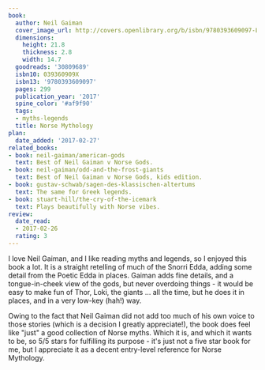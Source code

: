 ```yaml
---
book:
  author: Neil Gaiman
  cover_image_url: http://covers.openlibrary.org/b/isbn/9780393609097-L.jpg
  dimensions:
    height: 21.8
    thickness: 2.8
    width: 14.7
  goodreads: '30809689'
  isbn10: 039360909X
  isbn13: '9780393609097'
  pages: 299
  publication_year: '2017'
  spine_color: '#af9f90'
  tags:
  - myths-legends
  title: Norse Mythology
plan:
  date_added: '2017-02-27'
related_books:
- book: neil-gaiman/american-gods
  text: Best of Neil Gaiman v Norse Gods.
- book: neil-gaiman/odd-and-the-frost-giants
  text: Best of Neil Gaiman v Norse Gods, kids edition.
- book: gustav-schwab/sagen-des-klassischen-altertums
  text: The same for Greek legends.
- book: stuart-hill/the-cry-of-the-icemark
  text: Plays beautifully with Norse vibes.
review:
  date_read:
  - 2017-02-26
  rating: 3
---
```


I love Neil Gaiman, and I like reading myths and legends, so I enjoyed this book a lot. It is a straight
retelling of much of the Snorri Edda, adding some detail from the Poetic Edda in places. Gaiman adds fine
details, and a tongue-in-cheek view of the gods, but never overdoing things - it would be easy to make fun of Thor,
Loki, the giants … all the time, but he does it in places, and in a very low-key (hah!) way.

Owing to the fact that Neil Gaiman did not add too much of his own voice to those stories (which is a decision I greatly
appreciate!), the book does feel like "just" a good collection of Norse myths. Which it is, and which it wants to be, so
5/5 stars for fulfilling its purpose - it's just not a five star book for me, but I appreciate it as a decent
entry-level reference for Norse Mythology.
